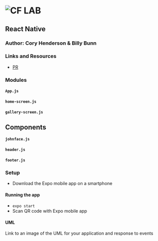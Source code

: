 # ![CF](http://i.imgur.com/7v5ASc8.png) LAB

## React Native

### Author: Cory Henderson & Billy Bunn

### Links and Resources

- [PR](https://github.com/401-advanced-javascript-1/lab-41-expo/pull/1)

### Modules

#### `App.js`

#### `home-screen.js`

#### `gallery-screen.js`

## Components

#### `johnface.js`

#### `header.js`

#### `footer.js`

### Setup

- Download the Expo mobile app on a smartphone

#### Running the app

- `expo start`
- Scan QR code with Expo mobile app

#### UML

Link to an image of the UML for your application and response to events
